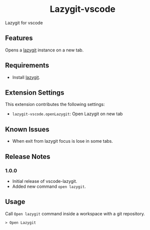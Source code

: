 <h1 align="center">
    <br>Lazygit-vscode</br>
</h1>

Lazygit for vscode

## Features

Opens a [lazygit](https://github.com/jesseduffield/lazygit) instance on a new tab.

## Requirements

- Install [lazygit](https://github.com/jesseduffield/lazygit?tab=readme-ov-file#installation).

## Extension Settings

This extension contributes the following settings:

* `lazygit-vscode.openLazygit`: Open Lazygit on new tab

## Known Issues

- When exit from lazygit focus is lose in some tabs.

## Release Notes

### 1.0.0

- Initial release of vscode-lazygit.
- Added new command `open lazygit`.

## Usage

Call `Open lazygit` command inside a workspace with a git repository.

```vscode
> Open Lazygit
```